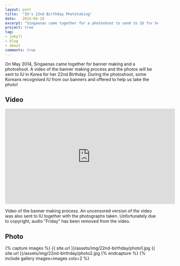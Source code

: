```yaml
---
layout: post
title:  "IU's 22nd Birthday Phototaking"
date:   2014-04-18
excerpt: "Singaenas came together for a photoshoot to send to IU for her 22nd birthday"
project: true
tag:
- jekyll 
- blog
- about
comments: true
---
```

     
      
On May 2014, Singaenas came together for banner making and a photoshoot. A video of the banner making process and the photos
will be sent to IU in Korea for her 22nd Birthday. During the photoshoot, some Koreans recognised IU from our banners and offered
to help us take the photo!

## Video
<iframe width="560" height="315" src="https://www.youtube.com/embed/F4dDCsZ8Fro" frameborder="0" allow="accelerometer; autoplay; encrypted-media; gyroscope; picture-in-picture" allowfullscreen></iframe>    

Video of the banner making process. An uncensored version of the video was also sent to IU together with the photographs taken.
Unfortunately due to copyright, audio "Friday" has been removed from the video.

## Photo

{% capture images %}
    {{ site.url }}/assets/img/22nd-birthday/photo1.jpg
    {{ site.url }}/assets/img/22nd-birthday/photo2.jpg
{% endcapture %}
{% include gallery images=images cols=2 %}